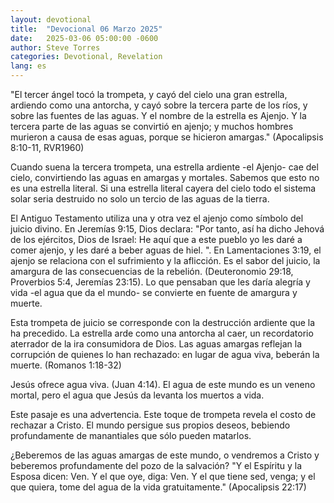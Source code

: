 ```yaml
---
layout: devotional
title:  "Devocional 06 Marzo 2025"
date:   2025-03-06 05:00:00 -0600
author: Steve Torres
categories: Devotional, Revelation
lang: es
---
```


<div class="scripture">
  "El tercer ángel tocó la trompeta, y cayó del cielo una gran estrella, ardiendo como una antorcha, y cayó sobre la tercera parte de los ríos, y sobre las fuentes de las aguas. Y el nombre de la estrella es Ajenjo. Y la tercera parte de las aguas se convirtió en ajenjo; y muchos hombres murieron a causa de esas aguas, porque se hicieron amargas." (Apocalipsis 8:10-11, RVR1960)
</div>

Cuando suena la tercera trompeta, una estrella ardiente -el Ajenjo- cae del cielo, convirtiendo las aguas en amargas y mortales. Sabemos que esto no es una estrella literal. Si una estrella literal cayera del cielo todo el sistema solar seria destruido no solo un tercio de las aguas de la tierra.

El Antiguo Testamento utiliza una y otra vez el ajenjo como símbolo del juicio divino. En Jeremías 9:15, Dios declara: "Por tanto, así ha dicho Jehová de los ejércitos, Dios de Israel: He aquí que a este pueblo yo les daré a comer ajenjo, y les daré a beber aguas de hiel. ". En Lamentaciones 3:19, el ajenjo se relaciona con el sufrimiento y la aflicción. Es el sabor del juicio, la amargura de las consecuencias de la rebelión. (Deuteronomio 29:18, Proverbios 5:4, Jeremías 23:15). Lo que pensaban que les daría alegría y vida -el agua que da el mundo- se convierte en fuente de amargura y muerte.

Esta trompeta de juicio se corresponde con la destrucción ardiente que la ha precedido. La estrella arde como una antorcha al caer, un recordatorio aterrador de la ira consumidora de Dios. Las aguas amargas reflejan la corrupción de quienes lo han rechazado: en lugar de agua viva, beberán la muerte. (Romanos 1:18-32)

Jesús ofrece agua viva.  (Juan 4:14). El agua de este mundo es un veneno mortal, pero el agua que Jesús da levanta los muertos a vida. 

Este pasaje es una advertencia. Este toque de trompeta revela el costo de rechazar a Cristo. El mundo persigue sus propios deseos, bebiendo profundamente de manantiales que sólo pueden matarlos. 

¿Beberemos de las aguas amargas de este mundo, o vendremos a Cristo y beberemos profundamente del pozo de la salvación? "Y el Espíritu y la Esposa dicen: Ven. Y el que oye, diga: Ven. Y el que tiene sed, venga; y el que quiera, tome del agua de la vida gratuitamente." (Apocalipsis 22:17)
